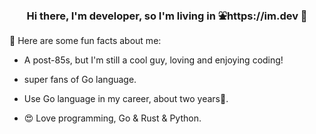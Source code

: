 <h3 align="center">Hi there, I'm developer, so I'm living in ⛲️https://im.dev 🌲  </h3>
  
🔫 Here are some fun facts about me:

- A post-85s, but I'm still a cool guy, loving and enjoying coding!

- super fans of Go language.

- Use Go language in my career, about two years🤣.

- 😍 Love programming, Go & Rust & Python.

<!---
yicixin/yicixin is a ✨ special ✨ repository because its `README.md` (this file) appears on your GitHub profile.
You can click the Preview link to take a look at your changes.
--->
